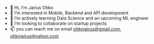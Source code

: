 - 👋 Hi, I’m Jairus Otiko
- 👀 I’m interested in Mobile, Backend and API development
- 🌱 I’m actively learning Data Science and an upcoming ML engineer
- 💞️ I’m looking to collaborate on startup projects
- 📫 you can reach me on email otikojairus@gmail.com, otikojairus@yahoo.com

<!---
otikojairus1/otikojairus1 is a ✨ special ✨ repository because its `README.md` (this file) appears on your GitHub profile.
You can click the Preview link to take a look at your changes.
--->
